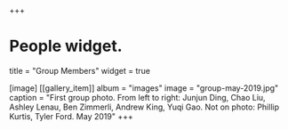 +++
# People widget.

title = "Group Members"
widget = true

 [image]
  [[gallery_item]]
    album = "images"
    image = "group-may-2019.jpg"
    caption = "First group photo. From left to right: Junjun Ding, Chao Liu, Ashley Lenau, Ben Zimmerli, Andrew King, Yuqi Gao. Not on photo: Phillip Kurtis, Tyler Ford. May 2019"
+++
